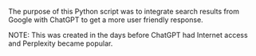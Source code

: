 The purpose of this Python script was to integrate search results from Google with ChatGPT to get a more user friendly response.

NOTE: This was created in the days before ChatGPT had Internet access and Perplexity became popular.
